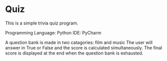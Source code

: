 # Quiz

This is a simple trivia quiz program.

Programming Language: Python
IDE: PyCharm

A question bank is made in two catagories: film and music
The user will answer in True or False and the score is calculated simultaneously. The final score is displayed at the end when the question bank is exhausted.
